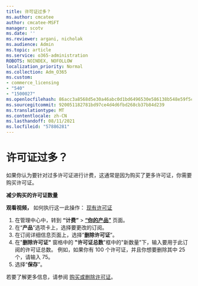 ```yaml
---
title: 许可证过多？
ms.author: cmcatee
author: cmcatee-MSFT
manager: scotv
ms.date: ''
ms.reviewer: argani, nicholak
ms.audience: Admin
ms.topic: article
ms.service: o365-administration
ROBOTS: NOINDEX, NOFOLLOW
localization_priority: Normal
ms.collection: Adm_O365
ms.custom:
- commerce_licensing
- "540"
- "1500027"
ms.openlocfilehash: 86acc3a8568d5e30a46abc0d1bd6496530e586138b548e59f5c212bc0006c783
ms.sourcegitcommit: 920051182781bd97ce4d4d6fbd268cb37b84d239
ms.translationtype: MT
ms.contentlocale: zh-CN
ms.lasthandoff: 08/11/2021
ms.locfileid: "57886281"
---
```

# <a name="too-many-licenses"></a>许可证过多？

如果你认为要针对过多许可证进行计费，这通常是因为购买了更多许可证，你需要购买许可证。
  
**减少购买的许可证数量**

**观看视频，** 如何执行这一此操作： [现有许可证](https://go.microsoft.com/fwlink/p/?linkid=2154938)
  
1. 在管理中心中，转到 **“计费”** \> **[“你的产品”](https://go.microsoft.com/fwlink/p/?linkid=842054)** 页面。
2. 在“**产品**”选项卡上，选择要更改的订阅。
3. 在订阅详细信息页面上，选择”**删除许可证**”。
4. 在"**删除许可证"** 窗格中的 **"许可证总数**"框中的"新数量"下，输入要用于此订阅的许可证总数。 例如，如果你有 100 个许可证，并且你想要删除其中 25 个，请输入 75。
5. 选择“**保存**”。

若要了解更多信息，请参阅 [购买或删除许可证](https://docs.microsoft.com/microsoft-365/commerce/licenses/buy-licenses)。